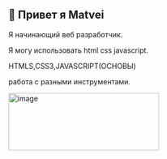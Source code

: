 ## 👋 Привет я Matvei
Я начинающий веб разработчик.



Я могу использовать html css javascript.



HTMLS,CSS3,JAVASCRIPT(ОСНОВЫ)



работа с разными инструментами.



<img width="297" height="113" alt="image" src="https://github.com/user-attachments/assets/02e5de3f-31ea-490a-86d2-701de0a88c35" />




